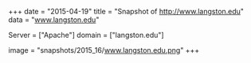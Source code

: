 
+++
date = "2015-04-19"
title = "Snapshot of http://www.langston.edu"
data = "www.langston.edu"

Server = ["Apache"]
domain = ["langston.edu"]

  image = "snapshots/2015_16/www.langston.edu.png"
+++
#
